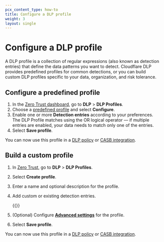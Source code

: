 ```yaml
---
pcx_content_type: how-to
title: Configure a DLP profile
weight: 3
layout: single
---
```


# Configure a DLP profile

A DLP profile is a collection of regular expressions (also known as detection entries) that define the data patterns you want to detect. Cloudflare DLP provides predefined profiles for common detections, or you can build custom DLP profiles specific to your data, organization, and risk tolerance.

## Configure a predefined profile

1. In the [Zero Trust dashboard](https://dash.teams.cloudflare.com), go to **DLP** > **DLP Profiles**.
2. Choose a [predefined profile](/cloudflare-one/policies/data-loss-prevention/dlp-profiles/predefined-profiles/) and select **Configure**.
3. Enable one or more **Detection entries** according to your preferences. The DLP Profile matches using the OR logical operator — if multiple entries are enabled, your data needs to match only one of the entries.
4. Select **Save profile**.

You can now use this profile in a [DLP policy](/cloudflare-one/policies/data-loss-prevention/dlp-policies/#2-create-a-dlp-policy) or [CASB integration](/cloudflare-one/applications/scan-apps/casb-dlp/).

## Build a custom profile

1. In [Zero Trust](https://one.dash.cloudflare.com/), go to **DLP** > **DLP Profiles**.
2. Select **Create profile**.
3. Enter a name and optional description for the profile.
4. Add custom or existing detection entries.

    {{<render file="_dlp-entries.md">}}

5. (Optional) Configure [**Advanced settings**](/cloudflare-one/policies/data-loss-prevention/dlp-profiles/advanced-settings/) for the profile.
6. Select **Save profile**.

You can now use this profile in a [DLP policy](/cloudflare-one/policies/data-loss-prevention/dlp-policies/#2-create-a-dlp-policy) or [CASB integration](/cloudflare-one/applications/scan-apps/casb-dlp/).
